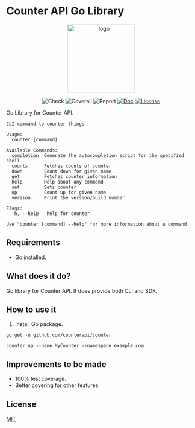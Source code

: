 # Counter API Go Library

<p align="center">
  <a href="https://counterapi.dev/" target="_blank">
    <img width="180" src="https://counterapi.dev/img/counterapi-logo.svg" alt="logo">
  </a>
</p>

<p align="center">
    <img src="https://img.shields.io/github/workflow/status/counterapi/counter/Code%20Check" alt="Check">
    <img src="https://coveralls.io/repos/github/counterapi/counter/badge.svg?branch=master" alt="Coverall">
    <img src="https://goreportcard.com/badge/github.com/counterapi/counter" alt="Report"></a>
    <a href="http://pkg.go.dev/github.com/counterapi/counter"><img src="https://img.shields.io/badge/pkg.go.dev-doc-blue" alt="Doc"></a>
    <a href="https://github.com/counterapi/counter/blob/master/LICENSE"><img src="https://img.shields.io/github/license/counterapi/counter" alt="License"></a>
</p>

Go Library for Counter API.

```shell
CLI command to counter things

Usage:
  counter [command]

Available Commands:
  completion  Generate the autocompletion script for the specified shell
  counts      Fetches counts of counter
  down        Count down for given name
  get         Fetches counter information
  help        Help about any command
  set         Sets counter
  up          Count up for given name
  version     Print the version/build number

Flags:
  -h, --help   help for counter

Use "counter [command] --help" for more information about a command.
```

## Requirements

* Go installed.

## What does it do?

Go library for Counter API. It does provide both CLI and SDK.

## How to use it

1. Install Go package.

```shell
go get -u github.com/counterapi/counter
```

```shell
counter up --name MyCounter --namespace example.com
```

## Improvements to be made

* 100% test coverage.
* Better covering for other features.

## License

[MIT](https://github.com/counterapi/counter/blob/master/LICENSE)

